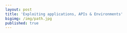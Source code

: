 ```yaml
---
layout: post
title: 'Exploiting applications, APIs & Environments'
bigimg: /img/path.jpg
published: true
---
```

